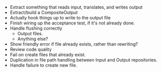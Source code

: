 * Extract something that reads input, translates, and writes output
* Extract/build a CompositeOutput
* Actually hook things up to write to the output file
* Finish wiring up the acceptance test, if it's not already done.
* Handle flushing correctly
  - Output files.
  - Anything else?
* Show friendly error if file already exists, rather than rewriting?
* Review code quality
* Fail on create files that already exist.
* Duplication in file path handling between Input and Output repositories.
* Handle failure to create new file.
